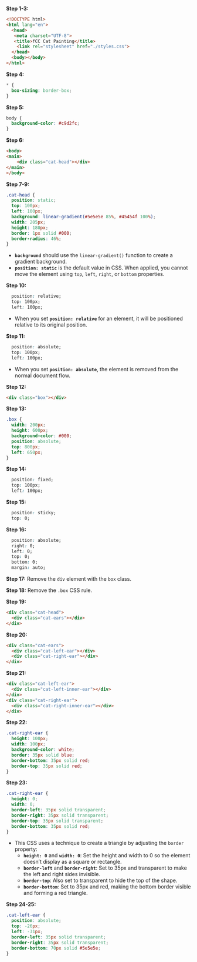 
**Step 1-3:**
```html
<!DOCTYPE html>
<html lang="en">
  <head>
   <meta charset="UTF-8">
   <title>fCC Cat Painting</title>
    <link rel="stylesheet" href="./styles.css">
  </head>
  <body></body>
</html>
```

**Step 4:**
```css
* {
  box-sizing: border-box;
}
```

**Step 5:**
```css
body {
  background-color: #c9d2fc;
}
```

**Step 6:**
```html
<body>
<main>
    <div class="cat-head"></div>
</main>
</body>
```

**Step 7-9:**
```css
.cat-head {
  position: static;
  top: 100px;
  left: 100px;
  background: linear-gradient(#5e5e5e 85%, #45454f 100%);
  width: 205px;
  height: 180px;
  border: 1px solid #000;
  border-radius: 46%;
}
```
- **`background`** should use the `linear-gradient()` function to create a gradient background.
- **`position: static`** is the default value in CSS. When applied, you cannot move the element using `top`, `left`, `right`, or `bottom` properties.

**Step 10:**
```css
  position: relative;
  top: 100px;
  left: 100px;
```
- When you set **`position: relative`** for an element, it will be positioned relative to its original position.

**Step 11:**
```css
  position: absolute;
  top: 100px;
  left: 100px;
```
- When you set **`position: absolute`**, the element is removed from the normal document flow.

**Step 12:**
```html
<div class="box"></div>
```

**Step 13:**
```css
.box {
  width: 200px;
  height: 600px;
  background-color: #000;
  position: absolute;
  top: 800px;
  left: 650px;
}
```

**Step 14:**
```css
  position: fixed;
  top: 100px;
  left: 100px;
```

**Step 15:**
```css
  position: sticky;
  top: 0;
```

**Step 16:**
```css
  position: absolute;
  right: 0;
  left: 0;
  top: 0;
  bottom: 0;
  margin: auto;
```

**Step 17:** Remove the `div` element with the `box` class.

**Step 18:** Remove the `.box` CSS rule.

**Step 19:**
```html
<div class="cat-head">
  <div class="cat-ears"></div>
</div>
```

**Step 20:**
```html
<div class="cat-ears">
  <div class="cat-left-ear"></div>
  <div class="cat-right-ear"></div>
</div>
```

**Step 21:**
```html
<div class="cat-left-ear">
  <div class="cat-left-inner-ear"></div>
</div>
<div class="cat-right-ear">
  <div class="cat-right-inner-ear"></div>
</div>
```

**Step 22:**
```css
.cat-right-ear {
  height: 100px;
  width: 100px;
  background-color: white;
  border: 35px solid blue;
  border-bottom: 35px solid red;
  border-top: 35px solid red;
}
```

**Step 23:**
```css
.cat-right-ear {
  height: 0;
  width: 0;
  border-left: 35px solid transparent;
  border-right: 35px solid transparent;
  border-top: 35px solid transparent;
  border-bottom: 35px solid red;
}
```
- This CSS uses a technique to create a triangle by adjusting the `border` property:
  + **`height: 0`** and **`width: 0`**: Set the height and width to 0 so the element doesn’t display as a square or rectangle.
  + **`border-left`** and **`border-right`**: Set to 35px and transparent to make the left and right sides invisible.
  + **`border-top`**: Also set to transparent to hide the top of the shape.
  + **`border-bottom`**: Set to 35px and red, making the bottom border visible and forming a red triangle.

**Step 24-25:**
```css
.cat-left-ear {
  position: absolute;
  top: -26px;
  left: -31px;
  border-left: 35px solid transparent;
  border-right: 35px solid transparent;
  border-bottom: 70px solid #5e5e5e;
}
```